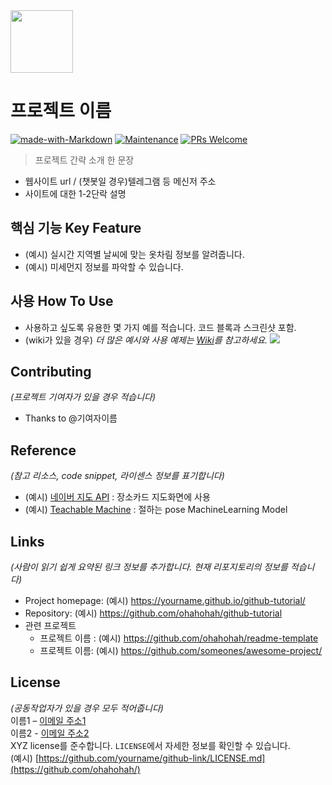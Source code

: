 <img src="https://user-images.githubusercontent.com/17819874/79853717-5db2f900-8403-11ea-99ba-ed0bb3cdb9ef.png" height="100"/>

# 프로젝트 이름  
[![made-with-Markdown](https://img.shields.io/badge/Made%20with-Markdown-1f425f.svg)](http://commonmark.org)
[![Maintenance](https://img.shields.io/badge/Maintained%3F-yes-green.svg)](https://github.com/ohahohah/readme-template/graphs/commit-activity) 
[![PRs Welcome](https://img.shields.io/badge/PRs-welcome-brightgreen.svg?style=flat-square)](http://makeapullrequest.com)

> 프로젝트 간략 소개 한 문장 
- 웹사이트 url / (챗봇일 경우)텔레그램 등 메신저 주소
- 사이트에 대한 1-2단락 설명

## 핵심 기능  Key Feature
- (예시) 실시간 지역별 날씨에 맞는 옷차림 정보를 알려줍니다.
- (예시) 미세먼지 정보를 파악할 수 있습니다.
## 사용 How To Use
- 사용하고 싶도록 유용한 몇 가지 예를 적습니다. 코드 블록과 스크린샷 포함.
- (wiki가 있을 경우) _더 많은 예시와 사용 예제는 [Wiki](wiki)를 참고하세요._
![](header.png)
## Contributing
*(프로젝트 기여자가 있을 경우 적습니다)*
- Thanks to @기여자이름
## Reference
*(참고 리소스,  code snippet, 라이센스 정보를 표기합니다)*
- (예시) [네이버 지도 API](링크url) : 장소카드 지도화면에 사용
- (예시) [Teachable Machine](https://teachablemachine.withgoogle.com/) : 절하는 pose MachineLearning Model 
## Links
*(사람이 읽기 쉽게 요약된 링크 정보를 추가합니다. 현재 리포지토리의 정보를 적습니다)*
- Project homepage: (예시) https://yourname.github.io/github-tutorial/
- Repository: (예시) https://github.com/ohahohah/github-tutorial
- 관련 프로젝트
  - 프로젝트 이름 : (예시) https://github.com/ohahohah/readme-template
  - 프로젝트 이름: (예시) https://github.com/someones/awesome-project/
## License
*(공동작업자가 있을 경우 모두 적어줍니다)*  
이름1 – [이메일 주소1](mailto:이메일주소@example.com)  
이름2 - [이메일 주소2](mailto:이메일주소@example.com)  
XYZ license를 준수합니다. ``LICENSE``에서 자세한 정보를 확인할 수 있습니다.  
(예시) [https://github.com/yourname/github-link/LICENSE.md](https://github.com/ohahohah/)